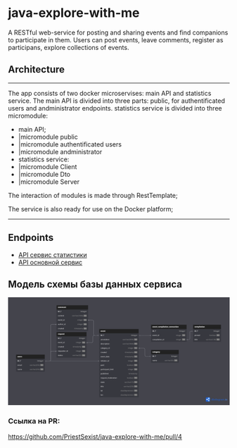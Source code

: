 # java-explore-with-me
A RESTful web-service for posting and sharing events and find companions to participate in them. Users can post events, leave comments, register as participans, explore collections of events.

## Architecture
_______________________________________________________________
The app consists of two docker microservises: main API and statistics service. The main API is divided into three parts: public, for authentificated users and andministrator endpoints.
statistics service is divided into three micromodule:
- main API;
-  |micromodule public
-  |micromodule authentificated users
-  |micromodule andministrator
- statistics service: 
-  |micromodule Client
-  |micromodule Dto
-  |micromodule Server

The interaction of modules is made through RestTemplate;

The service is also ready for use on the Docker platform;
_______________________________________________________________

## Endpoints
- [API сервис статистики](./ewm-stats-service-spec.json)
- [API основной сервис](./ewm-main-service-spec.json)

## Модель схемы базы данных сервиса
![Screenshot](schema.png)

### Ссылка на PR:
https://github.com/PriestSexist/java-explore-with-me/pull/4
